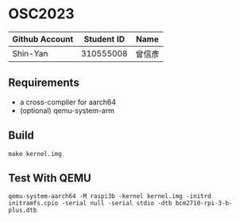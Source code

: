 # OSC2023

| Github Account | Student ID | Name          |
|----------------|------------|---------------|
| Shin-Yan       | 310555008  | 曾信彥        |

## Requirements

* a cross-compiler for aarch64
* (optional) qemu-system-arm

## Build 

```
make kernel.img
```

## Test With QEMU

```
qemu-system-aarch64 -M raspi3b -kernel kernel.img -initrd initramfs.cpio -serial null -serial stdio -dtb bcm2710-rpi-3-b-plus.dtb
```
